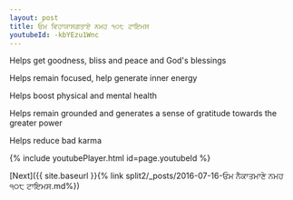 ```yaml
---
layout: post
title: ਓਮ ਵਿਹਾਯਾਸਗਤਾਏ ਨਮਹ ੧੦੮ ਟਾਇਮਸ
youtubeId: -kbYEzu1Wnc
---
```

 
 
Helps get goodness, bliss and peace and God's blessings
 
Helps remain focused, help generate inner energy 
 
Helps boost physical and mental health 
 
Helps remain grounded and generates a sense of gratitude towards the greater power 
 
Helps reduce bad karma
 
 
 
 


{% include youtubePlayer.html id=page.youtubeId %}
 
[Next]({{ site.baseurl }}{% link  split2/_posts/2016-07-16-ਓਮ ਨੈਕਾਤਮਾਣੇ ਨਮਹ ੧੦੮ ਟਾਇਮਸ.md%})
 
